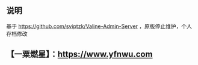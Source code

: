 ## 说明

基于 https://github.com/sviptzk/Valine-Admin-Server ，原版停止维护，个人存档修改

## 【一粟燃星】：https://www.yfnwu.com

